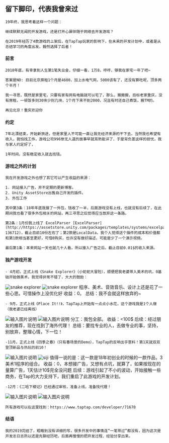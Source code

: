 ## 留下脚印，代表我曾来过
    19年终，我思考着这样一个问题：

    继续默默无闻的开发游戏，还是打开心扉伴随于网络去开发游戏？

    在2019年经历了4款游戏的上架后，在TapTap玩家的影响下，在未来的开发计划中，或者是从总结学习的角度出发，毅然选择了后者！

#### 前言
    2018年底，有幸拿到人生第1笔失业金，仔细一看，1万8，哼哼，够我在家宅一年了吧~
    
    答案是NO: 目前北京房租1个月是4600，加上水电气网，5000该有了，还没有算吃呢，顶多两个半月！

    我一寻思，既然是家里宅，只要有家有网有电脑就可以宅了，那么，搬搬搬，目标老家重庆，没有房租，一顿饭多则30块少则几块，1个月下来不到2000，况且有时还自己煮饭，搬TM的。

    再见北京！重庆欢迎你

#### 约定
    7年北漂结束，开始新旅途，但是家里人不可能一直让我无经济来源的干下去，当然我也希望有收入，我怕找工作，游戏公司996惨无人道的故事早就耳熟能详了，于是背负差这样的担忧，我与家人约定好了，

    1年时间，没有稳定收入就去找钱。

#### 游戏之外的计划
    我在开发游戏之外也想了其它可以产生收益的来源：

    1. 网站接入广告，并不定期的更新博客。
    2. Unity AssetStore出售自己开发的插件。
    3. 外包工作

    其中第3条：18年年底我接了一外包，钱收了一半，后面游戏没有上线，也就没有后续了，在此期间我也看了很多外包相关的网站，再三寻思之后觉得应当放弃这一条路。
    
    第2条：1月份我上线了 ExcelParser [ExcelParser](http://https://assetstore.unity.com/packages/templates/systems/excelparser-136712)，截止目前10份左右了；第2款是LocalData，我个人觉得这个插件的成本和价值都和第1款相当甚至更好，可惜0购买，也许没有做好描述，可能是少了一个演示视频。
    
    最后第1条：本来网站一天也就几十人看，所以接入广告之后，截止目前0.01$的收入来源。

#### 独产游戏开发
    - 4月初，正式上线《Snake Explorer》（小蛇蛇大冒险），顺便把我老婆带入美术的坑，0基础开始做美术，我觉得非常不错了，大大的鼓励：
   ![snake explorer](https://raw.githubusercontent.com/pingzi1066/DeveloperDiaries/master/20191220/se01.png "游戏中图")
   ![snake explorer](https://raw.githubusercontent.com/pingzi1066/DeveloperDiaries/master/20191220/se02.png "game play")
    程序、美术、音效音乐、设计上还是花了一些心思。可惜操作上没优化好
    收益：0。
    总结：我不会就这样放弃的~

    - 9月，正式上线《Place It!!》，TapTap上开始有一点点小水花，这个游戏我是1个人做（我老婆已经离线）
   ![输入图片说明](https://raw.githubusercontent.com/pingzi1066/DeveloperDiaries/master/20191220/pi1.png "主页")
   ![输入图片说明](https://raw.githubusercontent.com/pingzi1066/DeveloperDiaries/master/20191220/pi2.png "游戏")
    分工：我包全部。
    收益：<100$
    后续：经过朋友的推荐，现在找到了海外代理！
    总结：要找专业的人，去做专业的事，坚持，别放弃，整理心情，下一位！

    -11月，正式上线《四季之春》（只有春场景的Demo），TapTap的反响出乎意料！第1天就双双登顶新品与热玩的前10！
   ![输入图片说明](https://raw.githubusercontent.com/pingzi1066/DeveloperDiaries/master/20191220/sj1.png "Large")
   ![siji](https://raw.githubusercontent.com/pingzi1066/DeveloperDiaries/master/20191220/sj2.png "GamePlay")
    值得一说的是：这一款是18年初创业的时候的一款作品，3美术1程序的组合。
    收益：0，本想接广告，又想有点坑，就算了，如果按现在的量算广告，1天估计10$完全没问题
    后续：游戏引起了不小的波动，开始接触一些商务，在Tap的大力支持下，我们重启了此游戏的开发计划。
    
    -12月：《二哈下楼记》已经通过审核，准备上线，准备找代理！
   ![输入图片说明](https://raw.githubusercontent.com/pingzi1066/DeveloperDiaries/master/20191220/e1.png "进入")
   ![输入图片说明](https://raw.githubusercontent.com/pingzi1066/DeveloperDiaries/master/20191220/e2.png "游戏中")

    所有游戏可以在这里找到：https://www.taptap.com/developer/71670

#### 结语
    我的2019完结了，粗略到没有详细的写，很多开发中的事情连“一笔带过”都没有，因为这次是开发志日志所以还是先聊经历吧，后面再慢慢的把开发过程、经验分享出来。


    


